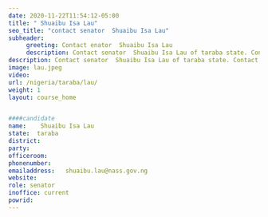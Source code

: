 ```yaml
---
date: 2020-11-22T11:54:12-05:00
title: " Shuaibu Isa Lau"
seo_title: "contact senator  Shuaibu Isa Lau"
subheader:
     greeting: Contact enator  Shuaibu Isa Lau 
     description: Contact senator  Shuaibu Isa Lau of taraba state. Contact information for  Shuaibu Isa Lau includes email address, phone number, and mailing address.
description: Contact senator  Shuaibu Isa Lau of taraba state. Contact information for  Shuaibu Isa Lau includes email address, phone number, and mailing address.
image: lau.jpeg
video: 
url: /nigeria/taraba/lau/
weight: 1
layout: course_home


####candidate
name:	 Shuaibu Isa Lau
state:	taraba
district: 
party:	
officeroom:	
phonenumber:
emailaddress:	shuaibu.lau@nass.gov.ng
website:	
role: senator
inoffice: current
powrid: 
---
```



